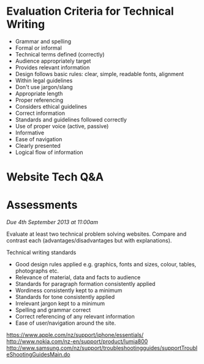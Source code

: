 
# Evaluation Criteria for Technical Writing

- Grammar and spelling
- Formal or informal
- Technical terms defined (correctly)
- Audience appropriately target
- Provides relevant information
- Design follows basic rules: clear, simple, readable fonts, alignment
- Within legal guidelines
- Don't use jargon/slang
- Appropriate length
- Proper referencing
- Considers ethical guidelines
- Correct information
- Standards and guidelines followed correctly
- Use of proper voice (active, passive)
- Informative
- Ease of navigation
- Clearly presented
- Logical flow of information

# Website Tech Q&A

# Assessments

_Due 4th September 2013 at 11:00am_

Evaluate at least two technical problem solving websites.
Compare and contrast each (advantages/disadvantages but with explanations).

Technical writing standards

- Good design rules applied e.g. graphics, fonts and sizes, colour, tables,
  photographs etc.
- Relevance of material, data and facts to audience
- Standards for paragraph formation consistently applied
- Wordiness consistently kept to a minimum
- Standards for tone consistently applied
- Irrelevant jargon kept to a minimum
- Spelling and grammar correct
- Correct referencing of any relevant information
- Ease of user/navigation around the site.

https://www.apple.com/nz/support/iphone/essentials/
http://www.nokia.com/nz-en/support/product/lumia800 
http://www.samsung.com/nz/support/troubleshootingguides/supportTroubleShootingGuidesMain.do

